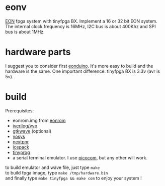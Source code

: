 # eonv
[EON](https://github.com/elgron-eon/eon-cpu) fpga system with tinyfpga BX. Implement a 16 or 32 bit EON system.
The internal clock frequency is 16MHz, I2C bus is about 400Khz and SPI bus is about 1MHz.

# hardware parts
I suggest you to consider first [eonduino](https://github.com/elgron-eon/eonduino). It's more easy to build and
the hardware is the same. One important difference: tinyfpga BX is 3.3v (avr is 5v).

# build
Prerequisites:
* eonrom.img from [eonrom](https://github.com/elgron-eon/eonrom)
* [iverilog/vvp](https://github.com/steveicarus/iverilog)
* [gtkwave](https://github.com/gtkwave/gtkwave) (optional)
* [yosys](https://github.com/YosysHQ/yosys)
* [nextpnr](https://github.com/YosysHQ/nextpnr)
* [icepack](https://github.com/YosysHQ/icestorm)
* [tinyprog](https://github.com/tinyfpga/TinyFPGA-Bootloader)
* a serial terminal emulator. I use [picocom](https://github.com/npat-efault/picocom), but any other will work.

to build emulator and wave file, just type `make`  
to build fpga image, type `make /tmp/hardware.bin`  
and finally type `make tinyfpga && make com` to enjoy your system !
